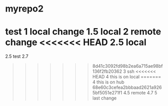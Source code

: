 # myrepo2
test
1 local change
1.5 local
2 remote change
<<<<<<< HEAD
2.5 local
=======
2.5 test
2.7
>>>>>>> 8d41c3092fd98b2ea6a715ae98bf136f2fb20362
3 ssh
<<<<<<< HEAD
4 this is on local
=======
4 this is on hub
>>>>>>> 68e60c3cefea2bbbaad2621a9265bf5051e271f1
4.5 remote
4.7
5 last change
